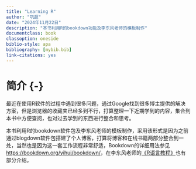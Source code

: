 ```yaml
---
title: "Learning R"
author: "巩超"
date: "2024年11月22日"
description: "本书利用R的bookdown功能及李东风老师的模板制作"
documentclass: book
classoption: oneside
biblio-style: apa
bibliography: [mybib.bib]
link-citations: yes
---
```




# 简介 {-}

最近在使用R软件的过程中遇到很多问题，通过Google找到很多博主提供的解决方案，但是浏览器的收藏夹已经多到不行，打算整理一下近期学到的内容，集合到本书中方便查阅，也对过去学到的东西进行整合和思考。

本书利用R的bookdown软件包及李东风老师的模板制作，采用该形式是因为之前通过blogdown软件包搭建了个人博客，打算将博客和在线书籍两部分整合到一处，当然也是因为这一套工作流程非常舒适，Bookdown的详细用法参见<https://bookdown.org/yihui/bookdown/>，在李东风老师的[《R语言教程》](http://www.math.pku.edu.cn/teachers/lidf/docs/Rbook/html/_Rbook/index.html)也有部分介绍。


